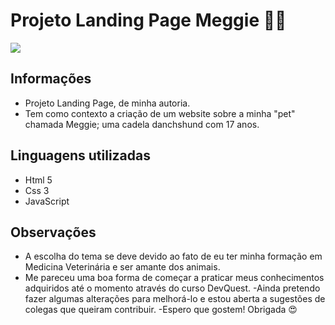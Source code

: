 # Projeto Landing Page Meggie 🐶💖
<img src='src/css/imagens/readmemeggie.gif'>

## Informações
- Projeto Landing Page, de minha autoria. 
- Tem como contexto a criação de um website sobre a minha "pet" chamada Meggie; uma cadela danchshund com 17 anos. 

## Linguagens utilizadas
- Html 5
- Css 3
- JavaScript

## Observações
- A escolha do tema se deve devido ao fato de eu ter minha formação em Medicina Veterinária e ser amante dos animais.
- Me pareceu uma boa forma de começar a praticar meus conhecimentos adquiridos até o momento através do curso DevQuest.
-Ainda pretendo fazer algumas alterações para melhorá-lo e estou aberta a sugestões de colegas que queiram contribuir.
-Espero que gostem! Obrigada 😍

